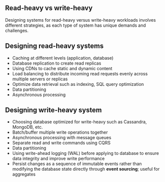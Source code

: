 ## Read-heavy vs write-heavy

Designing systems for read-heavy versus write-heavy workloads involves different strategies, as each type of system has unique demands and challenges.

## Designing read-heavy systems

- Caching at different levels (application, database)
- Database replication to create read replicas
- Using CDNs to cache static and dynamic content
- Load balancing to distribute incoming read requests evenly across multiple servers or replicas
- Optimize data retrieval such as indexing, SQL query optimization
- Data partitioning
- Asynchronous processing

## Designing write-heavy system

- Choosing database optimized for write-heavy such as Cassandra, MongoDB, etc.
- Batch/buffer multiple write operations together
- Asynchronous processing with message queues
- Separate read and write commands using CQRS
- Data partitioning
- Using write-ahead logging (WAL) before applying to database to ensure data integrity and improve write performance
- Persist changes as a sequence of immutable events rather than modifying the database state directly through **event sourcing**; useful for aggregates

